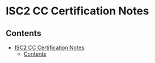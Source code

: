 # ISC2 CC Certification Notes

## Contents

- [ISC2 CC Certification Notes](#isc2-cc-certification-notes)
  - [Contents](#contents)
